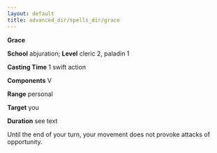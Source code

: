 ```yaml
---
layout: default
title: advanced_dir/spells_dir/grace
---
```

 **Grace**

**School** abjuration; **Level** cleric 2, paladin 1

**Casting Time** 1 swift action

**Components** V

**Range** personal

**Target** you

**Duration** see text

Until the end of your turn, your movement does not provoke attacks of opportunity.

